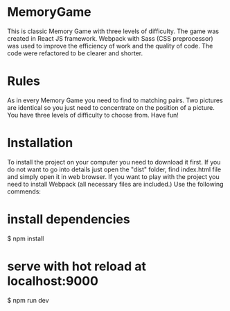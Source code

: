 # MemoryGame

This is classic Memory Game with three levels of difficulty. The game was created in React JS framework. Webpack with Sass (CSS preprocessor) was used to improve the efficiency of work and the quality of code. The code were refactored to be clearer and shorter.

# Rules

As in every Memory Game you need to find to matching pairs. Two pictures are identical so you just need to concentrate on the position of a picture. You have three levels of difficulty to choose from. Have fun!

# Installation

To install the project on your computer you need to download it first. If you do not want to go into details just open the "dist" folder, find index.html file and simply open it in web browser. If you want to play with the project you need to install Webpack (all necessary files are included.) Use the following commends:

# install dependencies
$ npm install

# serve with hot reload at localhost:9000
$ npm run dev
